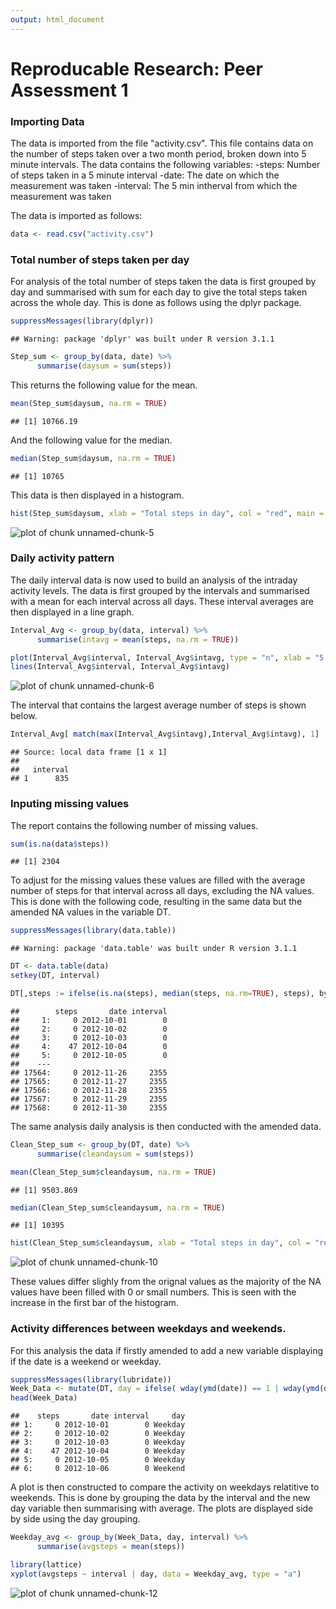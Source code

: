 ```yaml
---
output: html_document
---
```

Reproducable Research: Peer Assessment 1
============================================


### Importing Data

The data is imported from the file "activity.csv". This file contains data on the number of steps taken over a two month period, broken down into 5 minute intervals. The data contains the following variables:
-steps: Number of steps taken in a 5 minute interval
-date: The date on which the measurement was taken
-interval: The 5 min intherval from which the measurement was taken

The data is imported as follows:


```r
data <- read.csv("activity.csv")
```

### Total number of steps taken per day

For analysis of the total number of steps taken the data is first grouped by day and summarised with sum for each day to give the total steps taken across the whole day. This is done as follows using the dplyr package.


```r
suppressMessages(library(dplyr))
```

```
## Warning: package 'dplyr' was built under R version 3.1.1
```

```r
Step_sum <- group_by(data, date) %>%
      summarise(daysum = sum(steps))
```

This returns the following value for the mean.


```r
mean(Step_sum$daysum, na.rm = TRUE)
```

```
## [1] 10766.19
```

And the following value for the median.


```r
median(Step_sum$daysum, na.rm = TRUE)
```

```
## [1] 10765
```

This data is then displayed in a histogram.


```r
hist(Step_sum$daysum, xlab = "Total steps in day", col = "red", main = "Histogram of total steps in day")
```

![plot of chunk unnamed-chunk-5](figure/unnamed-chunk-5-1.png) 

### Daily activity pattern

The daily interval data is now used to build an analysis of the intraday activity levels. The data is first grouped by the intervals and summarised with a mean for each interval across all days. These interval averages are then displayed in a line graph.


```r
Interval_Avg <- group_by(data, interval) %>%
      summarise(intavg = mean(steps, na.rm = TRUE))

plot(Interval_Avg$interval, Interval_Avg$intavg, type = "n", xlab = "5 min Interval", ylab = "Average steps per interval", main = "Average number of steps per interval")
lines(Interval_Avg$interval, Interval_Avg$intavg)
```

![plot of chunk unnamed-chunk-6](figure/unnamed-chunk-6-1.png) 

The interval that contains the largest average number of steps is shown below. 


```r
Interval_Avg[ match(max(Interval_Avg$intavg),Interval_Avg$intavg), 1]
```

```
## Source: local data frame [1 x 1]
## 
##   interval
## 1      835
```

### Inputing missing values

The report contains the following number of missing values.


```r
sum(is.na(data$steps))
```

```
## [1] 2304
```

To adjust for the missing values these values are filled with the average number of steps for that interval across all days, excluding the NA values. This is done with the following code, resulting in the same data but the amended NA values in the variable DT.


```r
suppressMessages(library(data.table))
```

```
## Warning: package 'data.table' was built under R version 3.1.1
```

```r
DT <- data.table(data)
setkey(DT, interval)

DT[,steps := ifelse(is.na(steps), median(steps, na.rm=TRUE), steps), by=interval]
```

```
##        steps       date interval
##     1:     0 2012-10-01        0
##     2:     0 2012-10-02        0
##     3:     0 2012-10-03        0
##     4:    47 2012-10-04        0
##     5:     0 2012-10-05        0
##    ---                          
## 17564:     0 2012-11-26     2355
## 17565:     0 2012-11-27     2355
## 17566:     0 2012-11-28     2355
## 17567:     0 2012-11-29     2355
## 17568:     0 2012-11-30     2355
```

The same analysis daily analysis is then conducted with the amended data.


```r
Clean_Step_sum <- group_by(DT, date) %>%
      summarise(cleandaysum = sum(steps))

mean(Clean_Step_sum$cleandaysum, na.rm = TRUE)
```

```
## [1] 9503.869
```

```r
median(Clean_Step_sum$cleandaysum, na.rm = TRUE)
```

```
## [1] 10395
```

```r
hist(Clean_Step_sum$cleandaysum, xlab = "Total steps in day", col = "red", main = "Histogram of total steps in day")
```

![plot of chunk unnamed-chunk-10](figure/unnamed-chunk-10-1.png) 

These values differ slighly from the orignal values as the majority of the NA values have been filled with 0 or small numbers. This is seen with the increase in the first bar of the histogram.

### Activity differences between weekdays and weekends.

For this analysis the data if firstly amended to add a new variable displaying if the date is a weekend or weekday.


```r
suppressMessages(library(lubridate))
Week_Data <- mutate(DT, day = ifelse( wday(ymd(date)) == 1 | wday(ymd(date)) == 7 , "Weekend" , "Weekday" ))
head(Week_Data)
```

```
##    steps       date interval     day
## 1:     0 2012-10-01        0 Weekday
## 2:     0 2012-10-02        0 Weekday
## 3:     0 2012-10-03        0 Weekday
## 4:    47 2012-10-04        0 Weekday
## 5:     0 2012-10-05        0 Weekday
## 6:     0 2012-10-06        0 Weekend
```

A plot is then constructed to compare the activity on weekdays relatitive to weekends. This is done by grouping the data by the interval and the new day variable then summarising with average. The plots are displayed side by side using the day grouping.


```r
Weekday_avg <- group_by(Week_Data, day, interval) %>%
      summarise(avgsteps = mean(steps))

library(lattice)
xyplot(avgsteps ~ interval | day, data = Weekday_avg, type = "a")
```

![plot of chunk unnamed-chunk-12](figure/unnamed-chunk-12-1.png) 




